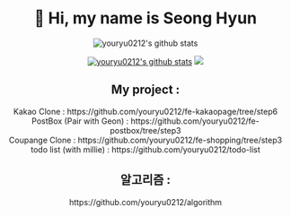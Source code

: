 <div align=center><h1>👋 Hi, my name is Seong Hyun </h1></div>
<div align=center>
  
![youryu0212's github stats](https://github-readme-stats.vercel.app/api?username=youryu0212&show_icons=true)

</div>

<div align=center>

[![youryu0212's github stats](https://github-readme-stats.vercel.app/api/top-langs/?username=youryu0212&show_icons=true&hide_border=true&title_color=004386&icon_color=004386&layout=compact)](https://github.com/youryu0212)
<img src="http://mazassumnida.wtf/api/v2/generate_badge?boj=hoi">

</div>

<div align=center>
  <h2> My project : </h2>
  <div> Kakao Clone : https://github.com/youryu0212/fe-kakaopage/tree/step6 </div>
  <div>PostBox (Pair with Geon) : https://github.com/youryu0212/fe-postbox/tree/step3 </div>
  <div>Coupange Clone : https://github.com/youryu0212/fe-shopping/tree/step3 </div>
  <div>todo list (with millie) : https://github.com/youryu0212/todo-list </div>
  
  <h2> 알고리즘 : </h2>
  <div>  https://github.com/youryu0212/algorithm </div>
</div>
